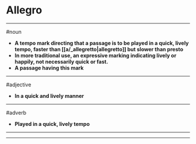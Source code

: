 # Allegro
---
#noun
- **A tempo mark directing that a passage is to be played in a quick, lively tempo, faster than [[a/_allegretto|allegretto]] but slower than presto**
- **In more traditional use, an expressive marking indicating lively or happily, not necessarily quick or fast.**
- **A passage having this mark**
---
#adjective
- **In a quick and lively manner**
---
#adverb
- **Played in a quick, lively tempo**
---
---
